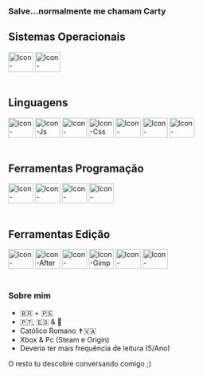 ### Salve...normalmente me chamam Carty

<h2>Sistemas Operacionais</h2>
  <div style="display: inline_block">
    <img aling='center' alt='Icon-Windows' height='40' width='50' src="https://cdn.jsdelivr.net/gh/devicons/devicon@latest/icons/windows11/windows11-original.svg"/>
    <img aling='center' alt='Icon-Ubuntu' height='40' width='50' src="https://cdn.jsdelivr.net/gh/devicons/devicon@latest/icons/ubuntu/ubuntu-original.svg"/>
  </div><br>

<h2>Linguagens</h2>
  <div style="display: inline_block">
    <img aling='center' alt='Icon-Python' height='40' width='50' src='https://cdn.jsdelivr.net/gh/devicons/devicon@latest/icons/python/python-original.svg'/>
    <img aling='center' alt='Icon-Js' height='40' width='50' src='https://cdn.jsdelivr.net/gh/devicons/devicon@latest/icons/javascript/javascript-original.svg'/>
    <img aling='center' alt='Icon-HTML' height='40' width='50' src='https://cdn.jsdelivr.net/gh/devicons/devicon@latest/icons/html5/html5-original.svg'/>
    <img aling='center' alt='Icon-Css' height='40' width='50' src='https://cdn.jsdelivr.net/gh/devicons/devicon@latest/icons/css3/css3-original.svg'/>
    <img aling='center' alt='Icon-MongoDb' height='40' width='50' src="https://cdn.jsdelivr.net/gh/devicons/devicon@latest/icons/mongodb/mongodb-original.svg"/>
    <img aling='center' alt='Icon-MySql' height='40' width='50' src="https://cdn.jsdelivr.net/gh/devicons/devicon@latest/icons/mysql/mysql-original.svg"/>
    <img aling='center' alt='Icon-SqlServer' height='40' width='50' src="https://cdn.jsdelivr.net/gh/devicons/devicon@latest/icons/microsoftsqlserver/microsoftsqlserver-original.svg"/>
  </div>
  <br>

<h2>Ferramentas Programação</h2>
  <div style="display: inline_block">
    <img aling='center' alt='Icon-Vscode' height='40' width='50' src="https://cdn.jsdelivr.net/gh/devicons/devicon@latest/icons/vscode/vscode-original.svg"/>
    <img aling='center' alt='Icon-Pycharm' height='40' width='50' src="https://cdn.jsdelivr.net/gh/devicons/devicon@latest/icons/pycharm/pycharm-original.svg" />
    <img aling='center' alt='Icon-Figma' height='40' width='50' src="https://cdn.jsdelivr.net/gh/devicons/devicon@latest/icons/figma/figma-original.svg"/>
    <img aling='center' alt='Icon-Bootstrap' height='40' width='50' src="https://cdn.jsdelivr.net/gh/devicons/devicon@latest/icons/bootstrap/bootstrap-original.svg"/>
  </div><br>

<h2>Ferramentas Edição</h2>
  <div style="display: inline_block">
    <img aling='center' alt='Icon-Premiere' height='40' width='50' src='https://upload.wikimedia.org/wikipedia/commons/4/40/Adobe_Premiere_Pro_CC_icon.svg'/>
    <img aling='center' alt='Icon-After' height='40' width='50' src='https://upload.wikimedia.org/wikipedia/commons/c/cb/Adobe_After_Effects_CC_icon.svg'/>
    <img aling='center' alt='Icon-Photoshop' height='40' width='50' src="https://cdn.jsdelivr.net/gh/devicons/devicon@latest/icons/photoshop/photoshop-original.svg"/>
    <img aling='center' alt='Icon-Gimp' height='40' width='50' src="https://cdn.jsdelivr.net/gh/devicons/devicon@latest/icons/gimp/gimp-original.svg"/>
    <img aling='center' alt='Icon-Blender' height='40' width='50' src="https://cdn.jsdelivr.net/gh/devicons/devicon@latest/icons/blender/blender-original.svg"/>
    <img aling='center' alt='Icon-Canva' height='40' width='50' src="https://cdn.jsdelivr.net/gh/devicons/devicon@latest/icons/canva/canva-original.svg" />
  </div><br>
  
<div>
  <h3>Sobre mim</h3>
  <ul>
    <li>🇧🇷 + 🇵🇪</li>
    <li>🇵🇹, 🇪🇸 & 🏴󠁧󠁢󠁥󠁮󠁧󠁿</li>
    <li>Católico Romano ✝️🇻🇦</li>
    <li>Xbox & Pc (Steam e Origin)</li>
    <li>Deveria ter mais frequência de leitura (5/Ano)</li>
  </ul>
  <p>O resto tu descobre conversando comigo ;)</p>
</div>
